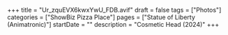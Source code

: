 +++
title = "Ur_zquEVX6kwxYwU_FDB.avif"
draft = false
tags = ["Photos"]
categories = ["ShowBiz Pizza Place"]
pages = ["Statue of Liberty (Animatronic)"]
startDate = ""
description = "Cosmetic Head (2024)"
+++
